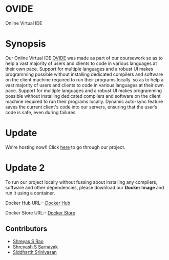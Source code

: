 # OVIDE
Online Virtual IDE

# Synopsis

Our Online Virtual IDE [OVIDE](http://ovide.herokuapp.com/)  was made as part of our coursework so as to help a vast majority of users and clients to code in various languages at their own pace. Support for multiple languages and a robust UI makes programming possible without installing dedicated compilers and software on the client machine required to run their programs locally.
 so as to help a vast majority of users and clients to code in various languages at their own pace. Support for multiple languages and a robust UI makes programming possible without installing dedicated compilers and software on the client machine required to run their programs locally.  Dynamic auto-sync feature saves the current client's code into our servers, ensuring that the user’s code is safe, even during failures.
 
 # Update
 We're hosting now!! Click [here](http://ovide.herokuapp.com/) to go through our project.

# Update 2

To run our project locally without fussing about installing any compilers, software and other dependencies, please download our **Docker Image** and run it using a container.

Docker Hub URL:- [Docker Hub](https://hub.docker.com/r/siddharths2710/ovide/)

Docker Store URL:- [Docker Store](https://store.docker.com/community/images/siddharths2710/ovide)

## Contributors

- [Shreyas S Rao](https://github.com/s-s-rao)
- [Shreyash S Sarnayak](https://github.com/shreyash14s)
- [Siddharth Srinivasan](https://github.com/siddharths2710)
